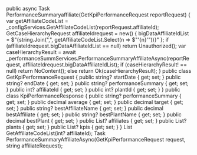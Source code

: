 public async Task<IActionResult> PerformanceSummaryaffiliate(GetKpiPerformanceRequest reportRequest)
{
    var getAffiliateCodeList = _configServices.GetAffiliateCodeList(reportRequest.affiliateId);
    GetCaseHierarchyRequest affiliateIdrequest = new()
    {
        bigDataAffiliateIdList = $"{string.Join(",", getAffiliateCodeList.Select(n => $"'{n}'"))}"
    };
    if (affiliateIdrequest.bigDataAffiliateIdList == null) return Unauthorized();
    var caseHierarchyResult = await _performanceSummServices.PerformanceSummaryAffiliateAsync(reportRequest, affiliateIdrequest.bigDataAffiliateIdList);
    if (caseHierarchyResult! == null) return NoContent();
    else return Ok(caseHierarchyResult);
}
public class GetKpiPerformanceRequest
{
    public string? startDate { get; set; }
    public string? endDate { get; set; }
    public string? performanceSummary { get; set; }
    public int? affiliateId { get; set; }
    public int? plantId { get; set; }
}
public class KpiPerformanceResponse
{
    public string? performanceSummary { get; set; } 
    public decimal average { get; set; }
    public decimal target { get; set; }
    public string? bestAffiliateName { get; set; }
    public decimal bestAffiliate { get; set; }
    public string? bestPlantName { get; set; }
    public decimal bestPlant { get; set; }
    public List<Affiliate>? affiliates { get; set; }
    public List<Plant>? plants { get; set; }
    public List<KpiDetail>? kpis { get; set; }
}
List<int> GetAffiliateCodeList(int? affiliateId);
Task<KpiPerformanceResponse> PerformanceSummaryAffiliateAsync(GetKpiPerformanceRequest request, string affiliateRequest);
